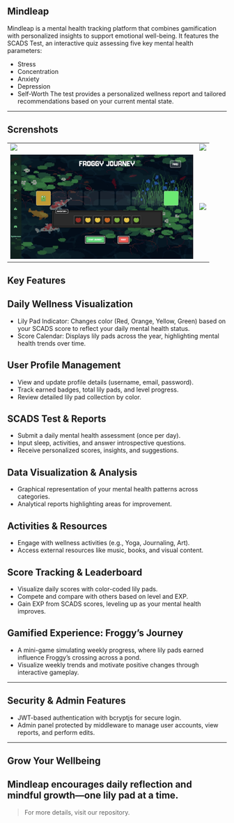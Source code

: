 ## Mindleap
Mindleap is a mental health tracking platform that combines gamification with personalized insights to support emotional well-being. It features the SCADS Test, an interactive quiz assessing five key mental health parameters:

- Stress
- Concentration
- Anxiety
- Depression
- Self-Worth
The test provides a personalized wellness report and tailored recommendations based on your current mental state.
---
## Screnshots
<table>
  <tr>
    <td><img src="frontend/public/pictures/HOME.png" width="420"></td>
    <td><img src="frontend/public/pictures/PROFILE.png" width="420"></td>
  </tr>
  <tr>
    <td><img src="frontend/public/pictures/GAME.png" width="420"></td>
    <td><img src="frontend/public/pictures/CALENDAR.png" width="420"></td>
  </tr>
</table>

## Key Features
## Daily Wellness Visualization

- Lily Pad Indicator: Changes color (Red, Orange, Yellow, Green) based on your SCADS score to reflect your daily mental health status.
- Score Calendar: Displays lily pads across the year, highlighting mental health trends over time.

## User Profile Management

- View and update profile details (username, email, password).
- Track earned badges, total lily pads, and level progress.
- Review detailed lily pad collection by color.

## SCADS Test & Reports

- Submit a daily mental health assessment (once per day).
- Input sleep, activities, and answer introspective questions.
- Receive personalized scores, insights, and suggestions.

## Data Visualization & Analysis

- Graphical representation of your mental health patterns across categories.
- Analytical reports highlighting areas for improvement.

## Activities & Resources

- Engage with wellness activities (e.g., Yoga, Journaling, Art).
- Access external resources like music, books, and visual content.

## Score Tracking & Leaderboard

- Visualize daily scores with color-coded lily pads.
- Compete and compare with others based on level and EXP.
- Gain EXP from SCADS scores, leveling up as your mental health improves.

## Gamified Experience: Froggy’s Journey

- A mini-game simulating weekly progress, where lily pads earned influence Froggy’s crossing across a pond.
- Visualize weekly trends and motivate positive changes through interactive gameplay.
---
## Security & Admin Features

- JWT-based authentication with bcryptjs for secure login.
- Admin panel protected by middleware to manage user accounts, view reports, and perform edits.
---
## Grow Your Wellbeing

Mindleap encourages daily reflection and mindful growth—one lily pad at a time.
---
>For more details, visit our repository.
